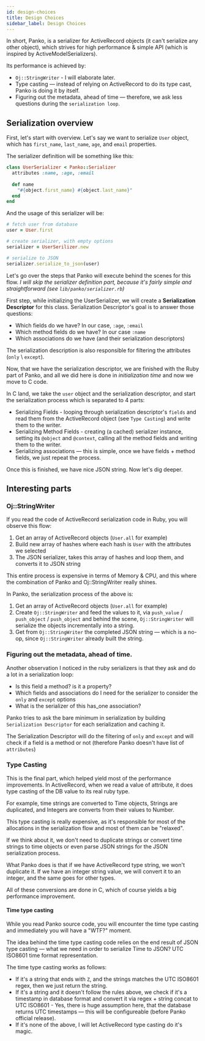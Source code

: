 ```yaml
---
id: design-choices
title: Design Choices
sidebar_label: Design Choices
---
```


In short, Panko, is a serializer for ActiveRecord objects (it can't serialize any other object), which strives for high performance & simple API (which is inspired by ActiveModelSerializers).

Its performance is achieved by:

* `Oj::StringWriter` - I will elaborate later.
* Type casting — instead of relying on ActiveRecord to do its type cast, Panko is doing it by itself.
* Figuring out the metadata, ahead of time — therefore, we ask less questions during the `serialization loop`.


## Serialization overview

First, let's start with overview. Let's say we want to serialize `User` object, which has
`first_name`, `last_name`, `age`, and `email` properties.

The serializer definition will be something like this:

```ruby
class UserSerializer < Panko::Serializer
  attributes :name, :age, :email
  
  def name
    "#{object.first_name} #{object.last_name}"
  end
end
```

And the usage of this serializer will be:

```ruby
# fetch user from database
user = User.first

# create serializer, with empty options
serializer = UserSerilizer.new

# serialize to JSON
serializer.serialize_to_json(user)
```

Let's go over the steps that Panko will execute behind the scenes for this flow.
_I will skip the serializer definition part, because it's fairly simple and straightforward (see `lib/panko/serializer.rb`)_

First step, while initializing the UserSerializer, we will create a **Serialization Descriptor** for this class.
Serialization Descriptor's goal is to answer those questions:

* Which fields do we have? In our case, `:age`, `:email`
* Which method fields do we have? In our case `:name`
* Which associations do we have (and their serialization descriptors)

The serialization description is also responsible for filtering the attributes (`only` \ `except`).

Now, that we have the serialization descriptor, we are finished with the Ruby part of Panko, and all we did here is done in *initialization time* and now we move to C code.

In C land, we take the `user` object and the serialization descriptor, and start the serialization process which is separated to 4 parts:

* Serializing Fields - looping through serialization descriptor's `fields` and read them from the ActiveRecord object (see `Type Casting`) and write them to the writer.
* Serializing Method Fields - creating (a cached) serializer instance, setting its `@object` and `@context`, calling all the method fields and writing them to the writer.
* Serializing associations — this is simple, once we have fields + method fields, we just repeat the process.

Once this is finished, we have nice JSON string.
Now let's dig deeper.

## Interesting parts

### Oj::StringWriter

If you read the code of ActiveRecord serialization code in Ruby, you will observe this flow:

1. Get an array of ActiveRecord objects (`User.all` for example)
2. Build new array of hashes where each hash is `User` with the attributes we selected
3. The JSON serializer, takes this array of hashes and loop them, and converts it to JSON string

This entire process is expensive in terms of Memory & CPU, and this where the combination of Panko and Oj::StringWriter really shines. 

In Panko, the serialization process of the above is:

1. Get an array of ActiveRecord objects (`User.all` for example)
2. Create `Oj::StringWriter` and feed the values to it, via `push_value` / `push_object` / `push_object` and behind the scene, `Oj::StringWriter` will serialize the objects incrementally into a string.
3. Get from `Oj::StringWriter` the completed JSON string — which is a no-op, since `Oj::StringWriter` already built the string.

### Figuring out the metadata, ahead of time.

Another observation I noticed in the ruby serializers is that they ask and do a lot in a serialization loop: 

* Is this field a method? is it a property?
* Which fields and associations do I need for the serializer to consider the `only` and `except` options
* What is the serializer of this has_one association?

Panko tries to ask the bare minimum in serialization by building `Serialization Descriptor` for each serialization and caching it.

The Serialization Descriptor will do the filtering of `only` and `except` and will check if a field is a method or not (therefore Panko doesn't have list of `attributes`)


### Type Casting

This is the final part, which helped yield most of the performance improvements.
In ActiveRecord, when we read a value of attribute, it does type casting of the DB value to its real ruby type.

For example, time strings are converted to Time objects, Strings are duplicated, and Integers are converts from their values to Number.

This type casting is really expensive, as it's responsible for most of the allocations in the serialization flow and most of them can be "relaxed".

If we think about it, we don't need to duplicate strings or convert time strings to time objects or even parse JSON strings for the JSON serialization process.

What Panko does is that if we have ActiveRecord type string, we won't duplicate it.
If we have an integer string value, we will convert it to an integer, and the same goes for other types.

All of these conversions are done in C, which of course yields a big performance improvement.

#### Time type casting
While you read Panko source code, you will encounter the time type casting and immediately you will have a "WTF?" moment.

The idea behind the time type casting code relies on the end result of JSON type casting — what we need in order to serialize Time to JSON? UTC ISO8601 time format representation.

The time type casting works as follows:

* If it's a string that ends with `Z`, and the strings matches the UTC ISO8601 regex, then we just return the string.
* If it's a string and it doesn't follow the rules above, we check if it's a timestamp in database format and convert it via regex + string concat to UTC ISO8601 - Yes, there is huge assumption here, that the database returns UTC timestamps — this will be configureable (before Panko official release).
* If it's none of the above, I will let ActiveRecord type casting do it's magic.

